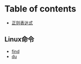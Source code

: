 # Table of contents

* [正则表达式](README.md)

## Linux命令

* [find](linux-ming-ling/find.md)
* [du](linux-ming-ling/du.md)

